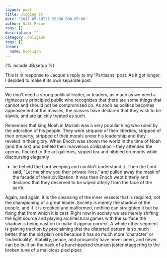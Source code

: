 ```yaml
---
layout: post
title: Jigging it
date: '2012-05-10T21:20:00.000-05:00'
author: Salt Prime
tags: []
description: ""
category: poligion
tags: []
theme:
  name: hooligan
---
```

{% include JB/setup %}


This is in response to Jacque's reply to my
'Partisans' post.  As it got longer, I decided to make it its own
separate post.

-----

We don't need a strong political leader, or leaders, as much as we
need a righteously principled public who recognizes that there are
some things that cannot and should not be compromised on.  As soon as
politics becomes appeasement of the masses, the masses have declared
that they wish to be slaves, and are quickly treated as such.

 Remember that king Noah in Mosiah was a very popular king who ruled
by the adoration of his people.  They were stripped of their
liberties, stripped of their property, stripped of their morals under
his leadership and they reveled in their glory.  When Enoch was shown
the world in the time of Noah (and the ark) and beheld their marvelous
civilization - they attended the operas, flocked to the  art
galleries, sipped tea and nibbled crumpets while discoursing elegantly
- he beheld the Lord weeping and couldn't understand it.  Then the
Lord said, "Let me show you their private lives," and pulled away the
mask of the facade of their civilization. It was then Enoch wept
bitterly and declared that they deserved to be wiped utterly from the
face of the earth.

Again, and again, it is the cleansing of the inner vessels that is
required, not the championing of a great leader.  Society is merely
the shadow of the people, and if it is crooked and malformed, nothing
can straighten it but by fixing that from which it is cast.  Right now
in society we are merely shifting the light source and playing
architectural games with the surface the shadow is being cast on to
make it appear correct.  A whole other segment is gaining traction by
proclaiming that the distorted pattern is so much better than the old
plain one because it has so much more 'character' or 'individuality'.
Stability, peace, and prosperity have never been, and never can be
built on the back of a hunchbacked drunken jester staggering to the
broken tune of a malicious pied piper.

